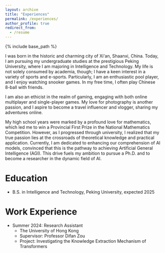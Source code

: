 ```yaml
---
layout: archive
title: "Experiences"
permalink: /experiences/
author_profile: true
redirect_from:
  - /resume
---
```


{% include base_path %}

I was born in the historic and charming city of Xi'an, Shaanxi, China. Today, I am pursuing my undergraduate studies at the prestigious Peking University, where I am majoring in Intelligence and Technology. My life is not solely consumed by academia, though; I have a keen interest in a variety of sports and e-sports. Particularly, I am an enthusiastic pool player, and I enjoy watching snooker games. In my free time, I often play Chinese 8-ball with friends.

I am also an ethicist in the realm of gaming, engaging with both online multiplayer and single-player games. My love for photography is another passion, and I aspire to become a travel influencer and vlogger, sharing my adventures online.

My high school years were marked by a profound love for mathematics, which led me to win a Provincial First Prize in the National Mathematics Competition. However, as I progressed through university, I realized that my true passion lies at the crossroads of theoretical knowledge and practical application. Currently, I am dedicated to enhancing our comprehension of AI models, convinced that this is the pathway to achieving Artificial General Intelligence (AGI). This drive fuels my ambition to pursue a Ph.D. and to become a researcher in the dynamic field of AI.

Education
======
* B.S. in Intelligence and Technology, Peking University, expected 2025

Work Experience
======
* Summer 2024: Research Assistant
  * The University of Hong Kong
  * Supervisor: Professor Difan Zou
  * Project: Investigating the Knowledge Extraction Mechanism of Transformers
